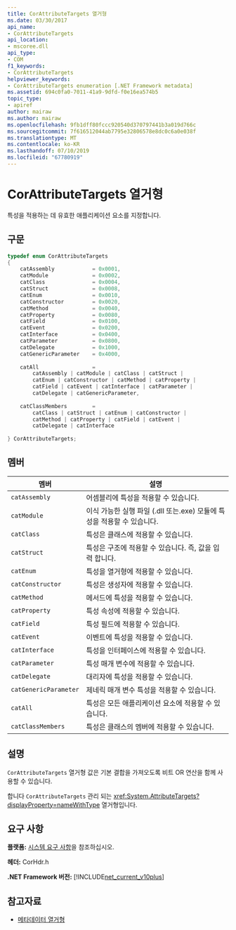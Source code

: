 ```yaml
---
title: CorAttributeTargets 열거형
ms.date: 03/30/2017
api_name:
- CorAttributeTargets
api_location:
- mscoree.dll
api_type:
- COM
f1_keywords:
- CorAttributeTargets
helpviewer_keywords:
- CorAttributeTargets enumeration [.NET Framework metadata]
ms.assetid: 694c0fa0-7011-41a9-9dfd-f0e16ea574b5
topic_type:
- apiref
author: mairaw
ms.author: mairaw
ms.openlocfilehash: 9fb1dff80fccc920540d370797441b3a019d766c
ms.sourcegitcommit: 7f616512044ab7795e32806578e8dc0c6a0e038f
ms.translationtype: MT
ms.contentlocale: ko-KR
ms.lasthandoff: 07/10/2019
ms.locfileid: "67780919"
---
```

# <a name="corattributetargets-enumeration"></a>CorAttributeTargets 열거형
특성을 적용하는 데 유효한 애플리케이션 요소를 지정합니다.  
  
## <a name="syntax"></a>구문  
  
```cpp  
typedef enum CorAttributeTargets  
{  
    catAssembly            = 0x0001,  
    catModule              = 0x0002,  
    catClass               = 0x0004,  
    catStruct              = 0x0008,  
    catEnum                = 0x0010,  
    catConstructor         = 0x0020,  
    catMethod              = 0x0040,  
    catProperty            = 0x0080,  
    catField               = 0x0100,  
    catEvent               = 0x0200,  
    catInterface           = 0x0400,  
    catParameter           = 0x0800,  
    catDelegate            = 0x1000,  
    catGenericParameter    = 0x4000,  
  
    catAll                 =   
        catAssembly | catModule | catClass | catStruct |   
        catEnum | catConstructor | catMethod | catProperty |   
        catField | catEvent | catInterface | catParameter |   
        catDelegate | catGenericParameter,  
  
    catClassMembers        =   
        catClass | catStruct | catEnum | catConstructor |   
        catMethod | catProperty | catField | catEvent |   
        catDelegate | catInterface  
  
} CorAttributeTargets;  
```  
  
## <a name="members"></a>멤버  
  
|멤버|설명|  
|------------|-----------------|  
|`catAssembly`|어셈블리에 특성을 적용할 수 있습니다.|  
|`catModule`|이식 가능한 실행 파일 (.dll 또는.exe) 모듈에 특성을 적용할 수 있습니다.|  
|`catClass`|특성은 클래스에 적용할 수 있습니다.|  
|`catStruct`|특성은 구조에 적용할 수 있습니다. 즉, 값을 입력 합니다.|  
|`catEnum`|특성을 열거형에 적용할 수 있습니다.|  
|`catConstructor`|특성은 생성자에 적용할 수 있습니다.|  
|`catMethod`|메서드에 특성을 적용할 수 있습니다.|  
|`catProperty`|특성 속성에 적용할 수 있습니다.|  
|`catField`|특성 필드에 적용할 수 있습니다.|  
|`catEvent`|이벤트에 특성을 적용할 수 있습니다.|  
|`catInterface`|특성을 인터페이스에 적용할 수 있습니다.|  
|`catParameter`|특성 매개 변수에 적용할 수 있습니다.|  
|`catDelegate`|대리자에 특성을 적용할 수 있습니다.|  
|`catGenericParameter`|제네릭 매개 변수 특성을 적용할 수 있습니다.|  
|`catAll`|특성은 모든 애플리케이션 요소에 적용할 수 있습니다.|  
|`catClassMembers`|특성은 클래스의 멤버에 적용할 수 있습니다.|  
  
## <a name="remarks"></a>설명  
 `CorAttributeTargets` 열거형 값은 기본 결합을 가져오도록 비트 OR 연산을 함께 사용할 수 있습니다.  
  
 합니다 `CorAttributeTargets` 관리 되는 <xref:System.AttributeTargets?displayProperty=nameWithType> 열거형입니다.  
  
## <a name="requirements"></a>요구 사항  
 **플랫폼:** [시스템 요구 사항](../../../../docs/framework/get-started/system-requirements.md)을 참조하십시오.  
  
 **헤더:** CorHdr.h  
  
 **.NET Framework 버전:** [!INCLUDE[net_current_v10plus](../../../../includes/net-current-v10plus-md.md)]  
  
## <a name="see-also"></a>참고자료

- [메타데이터 열거형](../../../../docs/framework/unmanaged-api/metadata/metadata-enumerations.md)
